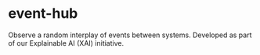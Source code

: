 # event-hub
Observe a random interplay of events between systems. Developed as part of our Explainable AI (XAI) initiative.
